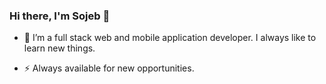 ### Hi there, I'm Sojeb 👋


- 🔭 I’m a full stack web and mobile application developer.  I always like to learn new things.

- ⚡ Always available for new opportunities.
